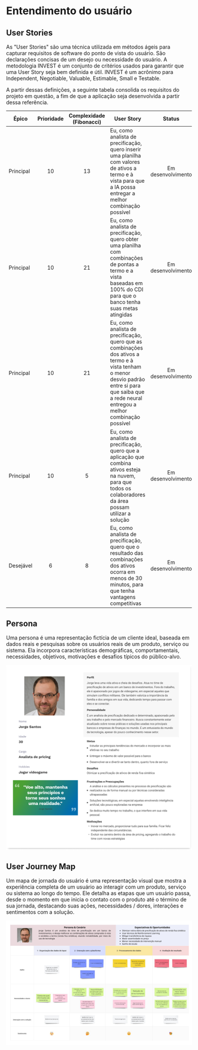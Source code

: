 # Entendimento do usuário

## User Stories

As "User Stories" são uma técnica utilizada em métodos ágeis para capturar requisitos de software do ponto de vista do usuário. São declarações concisas de um desejo ou necessidade do usuário. A metodologia INVEST é um conjunto de critérios usados para garantir que uma User Story seja bem definida e útil. INVEST é um acrônimo para Independent, Negotiable, Valuable, Estimable, Small e Testable.

A partir dessas definições, a seguinte tabela consolida os requisitos do projeto em questão, a fim de que a aplicação seja desenvolvida a partir dessa referência.

| Épico     | Prioridade | Complexidade (Fibonacci) | User Story                                                                                                                                                                                            |       Status       |
| --------- | :--------: | :----------------------: | ----------------------------------------------------------------------------------------------------------------------------------------------------------------------------------------------------- | :----------------: |
| Principal |     10     |            13            | Eu, como analista de precificação, quero inserir uma planilha com valores de ativos a termo e à vista para que a IA possa entregar a melhor combinação possível                                       | Em desenvolvimento |
| Principal |     10     |            21            | Eu, como analista de precificação, quero obter uma planilha com combinações de pontas a termo e a vista baseadas em 100% do CDI para que o banco tenha suas metas atingidas                           | Em desenvolvimento |
| Principal |     10     |            21            | Eu, como analista de precificação, quero que as combinações dos ativos a termo e à vista tenham o menor desvio padrão entre si para que saiba que a rede neural entregou a melhor combinação possível | Em desenvolvimento |
| Principal |     10     |            5             | Eu, como analista de precificação, quero que a aplicação que combina ativos esteja na nuvem, para que todos os colaboradores da área possam utilizar a solução                                        | Em desenvolvimento |
| Desejável |     6      |            8             | Eu, como analista de precificação, quero que o resultado das combinações dos ativos ocorra em menos de 30 minutos, para que tenha vantagens competitivas                                              | Em desenvolvimento |

## Persona

Uma persona é uma representação fictícia de um cliente ideal, baseada em dados reais e pesquisas sobre os usuários reais de um produto, serviço ou sistema. Ela incorpora características demográficas, comportamentais, necessidades, objetivos, motivações e desafios típicos do público-alvo.

![Persona](./img/persona.png)

## User Journey Map

Um mapa de jornada do usuário é uma representação visual que mostra a experiência completa de um usuário ao interagir com um produto, serviço ou sistema ao longo do tempo. Ele detalha as etapas que um usuário passa, desde o momento em que inicia o contato com o produto até o término de sua jornada, destacando suas ações, necessidades / dores, interações e sentimentos com a solução.

![User Journey Map](./img/user-journey-map.png)
